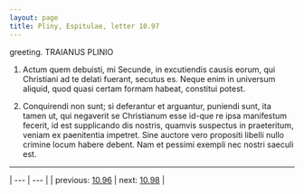 ```yaml
---
layout: page
title: Pliny, Espitulae, letter 10.97
---
```


greeting. TRAIANUS PLINIO



1. Actum quem debuisti, mi Secunde, in excutiendis causis eorum, qui Christiani ad te delati fuerant, secutus es. Neque enim in universum aliquid, quod quasi certam formam habeat, constitui potest.



2. Conquirendi non sunt; si deferantur et arguantur, puniendi sunt, ita tamen ut, qui negaverit se Christianum esse id-que re ipsa manifestum fecerit, id est supplicando dis nostris, quamvis suspectus in praeteritum, veniam ex paenitentia impetret. Sine auctore vero propositi libelli <in> nullo crimine locum habere debent. Nam et pessimi exempli nec nostri saeculi est.



---

| --- | --- |
| previous: [10.96](../10.96/) | next: [10.98](../10.98/) |